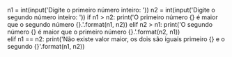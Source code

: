 n1 = int(input('Digite o primeiro número inteiro: '))
n2 = int(input('Digite o segundo número inteiro: '))
if n1 > n2:
    print('O primeiro número {} é maior que o segundo número {}.'.format(n1, n2))
elif n2 > n1:
    print('O segundo número {} é maior que o primeiro número {}.'.format(n2, n1))  
elif n1 == n2:
    print('Não existe valor maior, os dois são iguais primeiro {} e o segundo {}'.format(n1, n2))    
      
